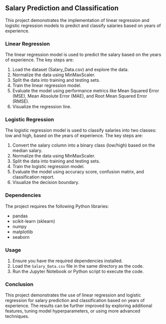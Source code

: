 ## Salary Prediction and Classification

This project demonstrates the implementation of linear regression and logistic regression models to predict and classify salaries based on years of experience.

### Linear Regression

The linear regression model is used to predict the salary based on the years of experience. The key steps are:

1. Load the dataset (Salary_Data.csv) and explore the data.
2. Normalize the data using MinMaxScaler.
3. Split the data into training and testing sets.
4. Train the linear regression model.
5. Evaluate the model using performance metrics like Mean Squared Error (MSE), Mean Absolute Error (MAE), and Root Mean Squared Error (RMSE).
6. Visualize the regression line.

### Logistic Regression

The logistic regression model is used to classify salaries into two classes: low and high, based on the years of experience. The key steps are:

1. Convert the salary column into a binary class (low/high) based on the median salary.
2. Normalize the data using MinMaxScaler.
3. Split the data into training and testing sets.
4. Train the logistic regression model.
5. Evaluate the model using accuracy score, confusion matrix, and classification report.
6. Visualize the decision boundary.

### Dependencies

The project requires the following Python libraries:

* pandas
* scikit-learn (sklearn)
* numpy
* matplotlib
* seaborn

### Usage

1. Ensure you have the required dependencies installed.
2. Load the `Salary_Data.csv` file in the same directory as the code.
3. Run the Jupyter Notebook or Python script to execute the code.

### Conclusion

This project demonstrates the use of linear regression and logistic regression for salary prediction and classification based on years of experience. The results can be further improved by exploring additional features, tuning model hyperparameters, or using more advanced techniques.
